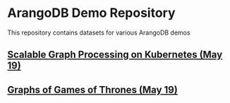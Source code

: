 # ArangoDB Demo Repository

This repository contains datasets for various ArangoDB demos


## [Scalable Graph Processing on Kubernetes (May 19)](./Scalable_Graph_Processing_Kubernetes/README.md)

## [Graphs of Games of Thrones (May 19)](./Graphs_of_Games_of_Thrones/README.md)
